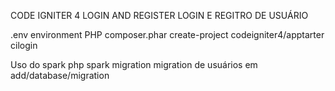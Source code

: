 CODE IGNITER 4 
LOGIN AND REGISTER
LOGIN  E REGITRO DE USUÁRIO

.env  environment
PHP composer.phar create-project codeigniter4/apptarter cilogin


Uso do spark
php spark migration
migration de usuários em add/database/migration

